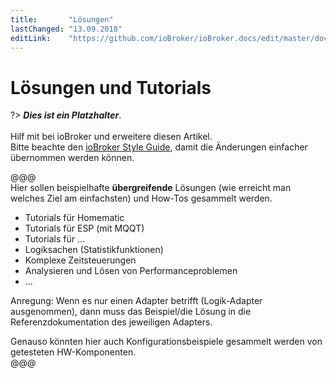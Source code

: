 ```yaml
---
title:       "Lösungen"
lastChanged: "13.09.2018"
editLink:    "https://github.com/ioBroker/ioBroker.docs/edit/master/docs/lib/README.md"
---
```


# Lösungen und Tutorials

?> ***Dies ist ein Platzhalter***. 
   <br><br>
   Hilf mit bei ioBroker und erweitere diesen Artikel.    
   Bitte beachte den [ioBroker Style Guide](appendix/style_guide), 
   damit die Änderungen einfacher übernommen werden können.

@@@  
Hier sollen beispielhafte **übergreifende** Lösungen (wie erreicht man welches 
Ziel am einfachsten) und How-Tos gesammelt werden.

* Tutorials für Homematic
* Tutorials für ESP (mit MQQT)
* Tutorials für ...
* Logiksachen (Statistikfunktionen)
* Komplexe Zeitsteuerungen
* Analysieren und Lösen von Performanceproblemen
* ...

Anregung:
Wenn es nur einen Adapter betrifft (Logik-Adapter ausgenommen), dann muss 
das Beispiel/die Lösung in die Referenzdokumentation des jeweiligen Adapters.

Genauso könnten hier auch Konfigurationsbeispiele gesammelt werden von 
getesteten HW-Komponenten.   
@@@
